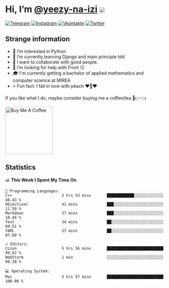 # Hi, I’m [@yeezy-na-izi](https://github.com/yeezy-na-izi/) ![](https://visitor-badge.glitch.me/badge?page_id=yeezy-na-izi.yeezy-na-izi)

[![Telegram](https://img.shields.io/badge/Telegram-262424?style=for-the-badge&logo=Telegram)](https://t.me/yeezy_na_izi)
[![Instagram](https://img.shields.io/badge/Instagram-262424?style=for-the-badge&logo=Instagram)](https://www.instagram.com/yeezy_na_izi)
[![Vkontakte](https://img.shields.io/badge/VK-262424?style=for-the-badge&logo=Vk&logoColor=0077FF)](https://vk.com/yeezy_na_izi)
[![Twitter](https://img.shields.io/badge/Twitter-262424?style=for-the-badge&logo=Twitter)](https://twitter.com/yeezynaizi)

## Strange information
  
- 👀 I’m interested in Python
- 🌱 I’m currently learning Django and main principle tdd
- 💞️ I want to collaborate with good people.
- 🤔 I’m looking for help with Front 😏
- 🎓 I'm currently getting a bachelor of applied mathematics and computer science at MIREA
- ⚡️ Fun fact: I fall in love with peach ❤️🍑❤️

If you like what I do, maybe consider buying me a coffee/tea 🥺👉👈

<a href="https://www.buymeacoffee.com/yeezynaizi" target="_blank"><img src="https://cdn.buymeacoffee.com/buttons/v2/default-red.png" alt="Buy Me A Coffee" width="150" ></a>

## Statistics

<!--START_SECTION:waka-->
📊 **This Week I Spent My Time On** 

```text
💬 Programming Languages: 
C++                      2 hrs 53 mins       ████████████░░░░░░░░░░░░░   48.43 % 
ObjectiveC               41 mins             ███░░░░░░░░░░░░░░░░░░░░░░   11.50 % 
Markdown                 37 mins             ███░░░░░░░░░░░░░░░░░░░░░░   10.44 % 
Text                     34 mins             ██░░░░░░░░░░░░░░░░░░░░░░░   09.51 % 
YAML                     27 mins             ██░░░░░░░░░░░░░░░░░░░░░░░   07.60 % 

🔥 Editors: 
CLion                    5 hrs 56 mins       █████████████████████████   99.62 % 
WebStorm                 1 min               ░░░░░░░░░░░░░░░░░░░░░░░░░   00.38 % 

💻 Operating System: 
Mac                      5 hrs 57 mins       █████████████████████████   100.00 % 
```


<!--END_SECTION:waka-->
